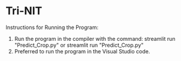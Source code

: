 # Tri-NIT
Instructions for Running the Program:

1. Run the program in the compiler with the command: 
        streamlit run "Predict_Crop.py" or streamlit run "Predict_Crop.py"
2. Preferred to run the program in the Visual Studio code.
